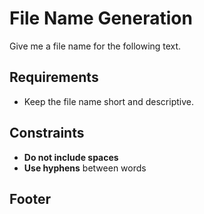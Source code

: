 # File Name Generation

Give me a file name for the following text.

## Requirements

- Keep the file name short and descriptive.

## Constraints

- **Do not include spaces**
- **Use hyphens** between words

## Footer
